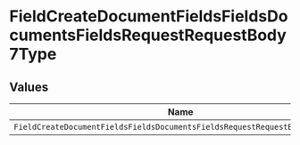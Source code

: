 # FieldCreateDocumentFieldsFieldsDocumentsFieldsRequestRequestBody7Type


## Values

| Name                                                                        | Value                                                                       |
| --------------------------------------------------------------------------- | --------------------------------------------------------------------------- |
| `FieldCreateDocumentFieldsFieldsDocumentsFieldsRequestRequestBody7TypeText` | TEXT                                                                        |